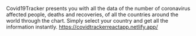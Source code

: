 Covid19Tracker presents you with all the data of the number of coronavirus affected people, deaths and recoveries, of all the countries around the world through the chart. Simply select your country and get all the information instantly. 
https://covidtrackerreactapp.netlify.app/
